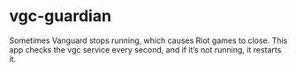 # vgc-guardian
Sometimes Vanguard stops running, which causes Riot games to close. This app checks the vgc service every second, and if it’s not running, it restarts it.
